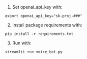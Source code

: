 1. Set openai_api_key with:

  ```
  export openai_api_key="sk-proj-###"
  ```

2. Install package requirements with:

  ```
  pip install -r requirements.txt
  ```

3. Run with:

```
streamlit run voice_bot.py
```
